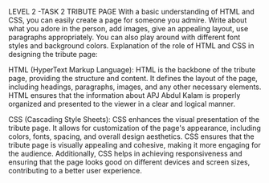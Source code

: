 LEVEL 2 -TASK 2 
TRIBUTE PAGE
With a basic understanding of HTML and CSS, you can easily create a page for someone you admire. Write about what you adore in the person, add images, give an appealing layout, use paragraphs appropriately. You can also play around with different font styles and background colors.
Explanation of the role of HTML and CSS in designing the tribute page:

HTML (HyperText Markup Language): HTML is the backbone of the tribute page, providing the structure and content. It defines the layout of the page, including headings, paragraphs, images, and any other necessary elements. HTML ensures that the information about APJ Abdul Kalam is properly organized and presented to the viewer in a clear and logical manner.

CSS (Cascading Style Sheets): CSS enhances the visual presentation of the tribute page. It allows for customization of the page's appearance, including colors, fonts, spacing, and overall design aesthetics. CSS ensures that the tribute page is visually appealing and cohesive, making it more engaging for the audience. Additionally, CSS helps in achieving responsiveness and ensuring that the page looks good on different devices and screen sizes, contributing to a better user experience.
